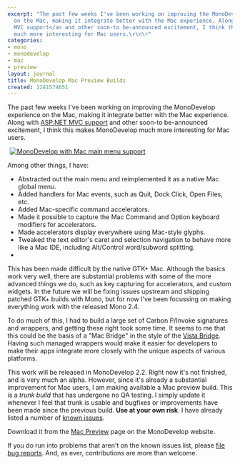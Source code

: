 ```yaml
---
excerpt: "The past few weeks I've been working on improving the MonoDevelop experience
  on the Mac, making it integrate better with the Mac experience. Along with <a href=\"http://mjhutchinson.com/journal/2009/04/04/monodevelop_aspnet_mvc_mac\">ASP.NET
  MVC support</a> and other soon-to be-announced excitement, I think this makes MonoDevelop
  much more interesting for Mac users.\r\n\r"
categories:
- mono
- monodevelop
- mac
- preview
layout: journal
title: MonoDevelop Mac Preview Builds
created: 1241574651
---
```

The past few weeks I've been working on improving the MonoDevelop experience on the Mac, making it integrate better with the Mac experience. Along with <a href="http://mjhutchinson.com/journal/2009/04/04/monodevelop_aspnet_mvc_mac">ASP.NET MVC support</a> and other soon-to be-announced excitement, I think this makes MonoDevelop much more interesting for Mac users.

<a href="http://mjhutchinson.com/files/images/MonoScreenshots/MacMainMenu.png "><img src="http://mjhutchinson.com/files/images/MonoScreenshots/MacMainMenu-thumb.png" alt="MonoDevelop with Mac main menu support" style="max-width:98%; display:block;margin-left:auto;margin-right:auto;" /></a>

Among other things, I have:
<ul>
<li>Abstracted out the main menu and reimplemented it as a native Mac global menu.</li>
<li>Added handlers for Mac events, such as Quit, Dock Click, Open Files, etc.</li>
<li>Added Mac-specific command accelerators.</li>
<li>Made it possible to capture the Mac Command and Option keyboard modifiers for accelerators.</li>
<li>Made accelerators display everywhere using Mac-style glyphs.</li>
<li>Tweaked the text editor's caret and selection navigation to behave more like a Mac IDE, including Alt/Control word/subword splitting.<li>
</ul>

This has been made difficult by the native GTK+ Mac. Although the basics work very well, there are substantial problems with some of the more advanced things we do, such as key capturing for accelerators, and custom widgets. In the future we will be fixing issues upstream and shipping patched GTK+ builds with Mono, but for now I've been focussing on making everything work with the released Mono 2.4.

To do much of this, I had to build a large set of Carbon P/Invoke signatures and wrappers, and getting these right took some time. It seems to me that this could be the basis of a "Mac Bridge" in the style of the <a href="http://code.msdn.microsoft.com/VistaBridge">Vista Bridge</a>. Having such managed wrappers would make it easier for developers to make their apps integrate more closely with the unique aspects of various platforms.

This work will be released in MonoDevelop 2.2. Right now it's not finished, and is very much an alpha. However, since it's already a substantial improvement for Mac users, I am making available a Mac preview build. This is a <em>trunk build</em> that has undergone no QA testing. I simply update it whenever I feel that trunk is usable and bugfixes or improvements have been made since the previous build. <strong>Use at your own risk</strong>. I have already listed a number of <a href="http://monodevelop.com/Developers/Mac_Support#Known_Issues">known issues</a>.

Download it from the <a href="http://monodevelop.com/Download/Mac_Preview">Mac Preview</a> page on the MonoDevelop website.

If you do run into problems that aren't on the known issues list, please <a href="http://monodevelop.com/Developers#Reporting_Bugs">file  bug reports</a>. And, as ever, contributions are more than welcome.
